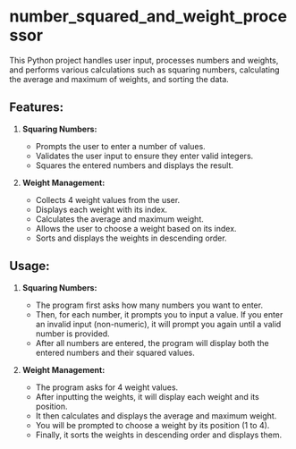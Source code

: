 # number_squared_and_weight_processor

This Python project handles user input, processes numbers and weights, and performs various calculations such as squaring numbers, calculating the average and maximum of weights, and sorting the data.

## Features:

1. **Squaring Numbers:**
   - Prompts the user to enter a number of values.
   - Validates the user input to ensure they enter valid integers.
   - Squares the entered numbers and displays the result.

2. **Weight Management:**
   - Collects 4 weight values from the user.
   - Displays each weight with its index.
   - Calculates the average and maximum weight.
   - Allows the user to choose a weight based on its index.
   - Sorts and displays the weights in descending order.

## Usage:

1. **Squaring Numbers:**
   - The program first asks how many numbers you want to enter.
   - Then, for each number, it prompts you to input a value. If you enter an invalid input (non-numeric), it will prompt you again until a valid number is provided.
   - After all numbers are entered, the program will display both the entered numbers and their squared values.

2. **Weight Management:**
   - The program asks for 4 weight values.
   - After inputting the weights, it will display each weight and its position.
   - It then calculates and displays the average and maximum weight.
   - You will be prompted to choose a weight by its position (1 to 4).
   - Finally, it sorts the weights in descending order and displays them.


